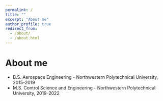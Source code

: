 ```yaml
---
permalink: /
title: ""
excerpt: "About me"
author_profile: true
redirect_from: 
  - /about/
  - /about.html
---
```


About me
======
* B.S.  Aerospace Engineering  -  Northwestern Polytechnical University, 2015-2019
* M.S.  Control Science and Engineering - Northwestern Polytechnical University, 2019-2022
